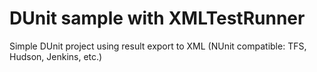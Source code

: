 # DUnit sample with XMLTestRunner

Simple DUnit project using result export to XML (NUnit compatible: TFS, Hudson, Jenkins, etc.)
